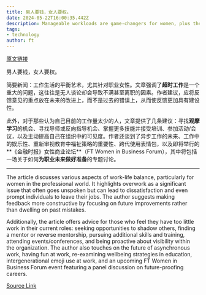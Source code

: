 ```yaml
---
title: 男人要钱，女人要权。
date: 2024-05-22T16:00:35.442Z
description: Manageable workloads are game-changers for women, plus the Office Therapy advice column
tags: 
- technology
author: ft
---
```


[原文链接](https://ft.com/content/b4ae3764-0f83-4aa3-a500-efb0882bf652)

男人要钱，女人要权。

简要新闻：工作生活的平衡艺术，尤其针对职业女性。文章强调了**超时工作**是一个重大的问题，这往往是无人谈论却会导致不满甚至离职的因素。作者建议，应将反馈意见的重点放在未来的改进上，而不是过去的错误上，从而使反馈更加具有建设性。

此外，对于那些认为自己目前的工作量太少的人，文章提供了几条建议：寻找**观摩学习**的机会、寻找导师或反向指导机会、掌握更多技能并接受培训、参加活动/会议，以及主动提高自己在组织中的可见度。作者还谈到了异步工作的未来、工作中的娱乐性、重新审视教育中福祉策略的重要性、跨代使用表情包，以及即将举行的**《金融时报》女性商业论坛**（FT Women in Business Forum），其中将包括一场关于如何**为职业未来做好准备**的专题讨论。

---

The article discusses various aspects of work-life balance, particularly for women in the professional world. It highlights overwork as a significant issue that often goes unspoken but can lead to dissatisfaction and even prompt individuals to leave their jobs. The author suggests making feedback more constructive by focusing on future improvements rather than dwelling on past mistakes.

Additionally, the article offers advice for those who feel they have too little work in their current roles: seeking opportunities to shadow others, finding a mentor or reverse mentorship, pursuing additional skills and training, attending events/conferences, and being proactive about visibility within the organization. The author also touches on the future of asynchronous work, having fun at work, re-examining wellbeing strategies in education, intergenerational emoji use at work, and an upcoming FT Women in Business Forum event featuring a panel discussion on future-proofing careers.

[Source Link](https://ft.com/content/b4ae3764-0f83-4aa3-a500-efb0882bf652)

